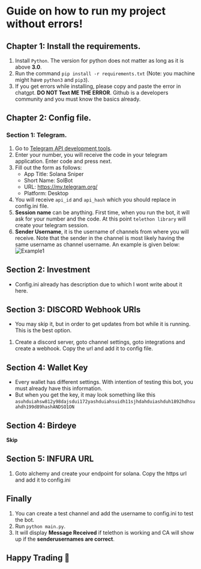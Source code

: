 # Guide on how to run my project without errors!

## Chapter 1: Install the requirements.
1. Install `Python`. The version for python does not matter as long as it is above **3.0**.
2. Run the command `pip install -r requirements.txt` (Note: you machine might have `python3` and `pip3`).
3. If you get errors while installing, please copy and paste the error in chatgpt. **DO NOT Text ME THE ERROR**. Github is a developers community and you must know the basics already.

## Chapter 2: Config file.
### Section 1: Telegram.
1. Go to [Telegram API development tools](https://my.telegram.org/auth?to=apps).
2. Enter your number, you will receive the code in your telegram application. Enter code and press next.
3. Fill out the form as follows:
      - App Title: Solana Sniper
      - Short Name: SolBot
      - URL: https://my.telegram.org/
      - Platform: Desktop
4. You will receive `api_id` and `api_hash` which you should replace in config.ini file.
5. **Session name** can be anything. First time, when you run the bot, it will ask for your number and the code. At this point `telethon library` will create your telegram session.
6. **Sender Username**, it is the username of channels from where you will receive. Note that the sender in the channel is most likely having the same username as channel username. An example is given below:
![Example1](https://i.ibb.co/Cvqtbhx/Screenshot-2024-01-02-233151.png)

## Section 2: Investment
-  Config.ini already has description due to which I wont write about it here.

## Section 3: DISCORD Webhook URls
- You may skip it, but in order to get updates from bot while it is running. This is the best option.
1. Create a discord server, goto channel settings, goto integrations and create a webhook. Copy the url and add it to config file.

## Section 4: Wallet Key
- Every wallet has different settings. With intention of testing this bot, you must already have this information.
- But when you get the key, it may look something like this `asuhduiahsw812y98dajsdui172yashduiahsuidh11sjhdahduiashduh1892hdhsuahdh199d89hashANDSO1ON`

## Section 4: Birdeye
**Skip**

## Section 5: INFURA URL
1. Goto alchemy and create your endpoint for solana. Copy the https url and add it to config.ini

## Finally
1. You can create a test channel and add the username to config.ini to test the bot.
2. Run `python main.py`.
3. It will display **Message Received** if telethon is working and CA will show up if the **senderusernames are correct**.

## Happy Trading 🎉
